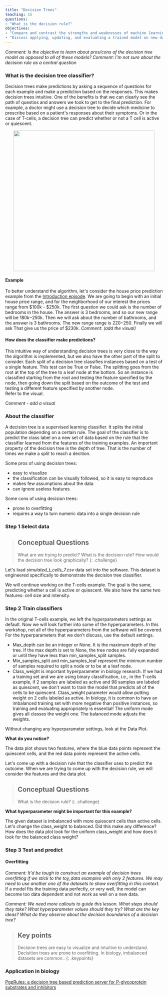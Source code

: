 ```yaml
---
title: "Decision Trees"
teaching: 15
questions:
- "What is the decision rule?"
objectives:
- "Compare and contrast the strengths and weaknesses of machine learning classifiers commonly used in biology - logistic regression, decision trees, random forests, and neural networks. Assess model selection and recognize that these methods don't necessarily work right out of the box."
- "Discuss applying, updating, and evaluating a trained model on new data."
---
```

_Comment: Is the objective to learn about pros/cons of the decision tree model as opposed to all of these models?_
_Comment: I'm not sure about the decision rule as a central question_

### What is the decision tree classifier? 

Decision trees make predictions by asking a sequence of questions for each example and make a prediction based on the responses.
This makes decision trees intuitive.
One of the benefits is that we can clearly see the path of questios and answers we took to get to the final prediction.
For example, a doctor might use a decision tree to decide which medicine to prescribe based on a patient's responses about their symptoms.
Or in the case of T-cells, a decision tree can predict whether or not a T cell is active or quiescent.

<p align="center">
<img width="450" src="https://raw.githubusercontent.com/gitter-lab/ml-bio-workshop/gh-pages/assets/decision%20tree1.jpg">
</p>

#### Example

To better understand the algorithm, let's consider the house price prediction example from the [Introduction episode](lhttps://gitter-lab.github.io/ml-bio-workshop/01-introduction/index.html).
We are going to begin with an initial house price range, and for the neighborhood of our interest the prices range from $100k - $250k. 
The first question we could ask is the number of bedrooms in the house. 
The answer is 3 bedrooms, and so our new range will be $180k-$250k. 
Then we will ask about the number of bathrooms, and the answer is 3 bathrooms. 
The new range range is $220-$250.
Finally we will ask 
That give us the price of $230k. 
_Comment: (add the visual)_

#### How does the classifier make predictions?

This intuitive way of understanding decision trees is very close to the way the algorithm is implemented, but we also have the other part of the split to consider. 
Each split of a decision tree classifies instances based on a test of a single feature. 
This test can be True or False. 
The splitting goes from the root at the top of the tree to a leaf node at the bottom. 
So an instance is classified starting from the root and testing the feature specified by the node, then going down the split based on the outcome of the test and testing a different feature specified by another node.  
Refer to the visual. 

_Comment - add a visual_

### About the classifier

A decision tree is a supervised learning classifier.
It splits the initial population depending on a certain rule.
The goal of the classifier is to predict the class label on a new set of data based on the rule that the classifier learned from the features of the training examples.
An important property of the decision tree is the depth of tree.
That is the number of times we make a split to reach a decition. 

Some pros of using decision trees:

- easy to visualize
- the classification can be visually followed, so it is easy to reproduce
- makes few assumptions about the data
- can ignore useless features

Some cons of using decision trees:

- prone to overfitting
- requires a way to turn numeric data into a single decision rule

### Step 1 Select data

> ## Conceptual Questions
>
> What are we trying to predict? 
> What is the decision rule?
> How would the decision tree look graphically?
{: .challenge}

Let's load *simulated_t_cells_7.csv* data set into the software.
This dataset is engineered specifically to demonstrate the decision tree classifier.

We will continue working on the T-cells example.
The goal is the same, predicting whether a cell is active or quiescent.
We also have the same two features: cell size and intensity. 

### Step 2 Train classifiers

In the original T-cells example, we left the hyperparameters settings as default.
Now we will look further into some of the hyperparameters.
In this workshop, not all of the hyperparameters from the software will be covered.
For the hyperparameters that we don't discuss, use the default settings.
- Max_depth can be an integer or None. It is the maximum depth of the tree. If the max depth is set to None, the tree nodes are fully expanded or until they have less than min_samples_split samples.
- Min_samples_split and min_samples_leaf represent the minimum number of samples required to split a node or to be at a leaf node.
- Class_weight is important hyperparameter in biology research. If we had a training set and we are using binary classification, i.e., in the T-cells example, if 2 samples are labeled as active and 98 samples are labeled as quiescent, we don't want to train the model that predicts all of the cells to be quiescent. Class_weight parameter would allow putting weight on 2 cells labeled as active. 
In biology, it is common to have an imbalanced training set with more negative than positive instances, so training and evaluating appropriately is essential! The uniform mode gives all classes the weight one. The balanced mode adjusts the weights.

Without changing any hyperparameter settings, look at the Data Plot.

**What do you notice?**

The data plot shows two features, where the blue data points represent the quiescent cells, and the red data points represent the active cells. 

Let's come up with a decision rule that the classifier uses to predict the outcome. 
When we are trying to come up with the decision rule, we will consider the features and the data plot. 

> ## Conceptual Questions
>
> What is the decision rule?
{: .challenge}

**What hyperparameter might be important for this example?**

The given dataset is imbalanced with more quiescent cells than active cells. 
Let's change the class_weight to balanced. 
Did this make any difference? 
How does the data plot look for the uniform class_weight and how does it look for the balanced class weight?


### Step 3 Test and predict

#### Overfitting
_Comment: It'd be tough to construct an example of decision trees overfitting if we stick to the toy_data examples with only 2 features. We may need to use another one of the datasets to show overfitting in this context._
If a model fits the training data perfectly, or very well, the model can become too data dependent and not work as well on a new data. 

_Comment: We need more callouts to guide this lesson.  What steps should they take?  What hyperparameter values should they try?  What are the key ideas?  What do they observe about the decision boundaries of a decision tree?_

> ## Key points
> 
> Decision trees are easy to visualize and intuitive to understand. 
> Decisition trees are prone to overfitting.
> In biology, imbalanced datasets are common..
{: .keypoints}

###  Application in biology

[PgpRules: a decision tree based prediction server for P-glycoprotein substrates and inhibitors](https://doi.org/10.1093/bioinformatics/btz213)
